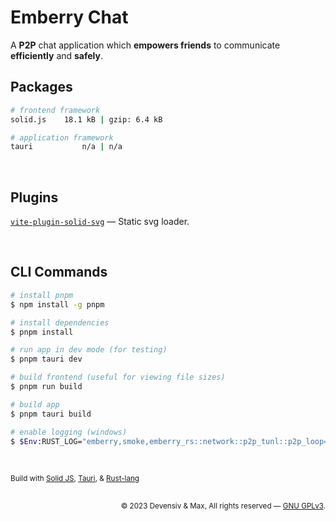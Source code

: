 # Emberry Chat
A **P2P** chat application which **empowers friends** to communicate **efficiently** and **safely**.

## Packages
```bash
# frontend framework
solid.js    18.1 kB | gzip: 6.4 kB

# application framework
tauri           n/a | n/a
```

<br>

## Plugins
[`vite-plugin-solid-svg`](https://github.com/jfgodoy/vite-plugin-solid-svg) — Static svg loader.<br>

<br>

## CLI Commands
```bash
# install pnpm
$ npm install -g pnpm

# install dependencies
$ pnpm install

# run app in dev mode (for testing)
$ pnpm tauri dev

# build frontend (useful for viewing file sizes)
$ pnpm run build

# build app
$ pnpm tauri build

# enable logging (windows)
$ $Env:RUST_LOG="emberry,smoke,emberry_rs::network::p2p_tunl::p2p_loop=warn"
```

<br>

<sub>Build with [Solid JS](https://solidjs.com), [Tauri](https://tauri.app), & [Rust-lang](https://www.rust-lang.org)</sub>
<h2></h2>
<div align="right"><sub>© 2023 Devensiv & Max, All rights reserved — <a href="./license.md">GNU GPLv3</a>.</sub></div>
